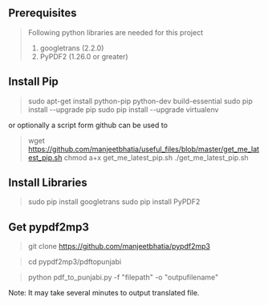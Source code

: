 ## Prerequisites

> Following python libraries are needed for this project
>  1. googletrans (2.2.0)
>  2. PyPDF2 (1.26.0 or greater)

##  Install Pip

> sudo apt-get install python-pip python-dev build-essential 
> sudo pip install --upgrade pip 
> sudo pip install --upgrade virtualenv
    
  or optionally a script form github can be used to

>  wget https://github.com/manjeetbhatia/useful_files/blob/master/get_me_latest_pip.sh
>  chmod a+x get_me_latest_pip.sh
>  ./get_me_latest_pip.sh

## Install Libraries

> sudo pip install googletrans
> sudo pip install PyPDF2

## Get pypdf2mp3

> git clone https://github.com/manjeetbhatia/pypdf2mp3

> cd pypdf2mp3/pdftopunjabi
  
> python pdf_to_punjabi.py -f "filepath" -o "outpufilename"
 
Note: It may take several minutes to output translated file.
